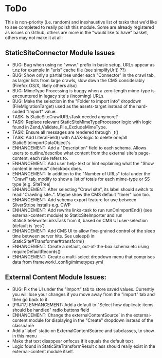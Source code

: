 # ToDo

This is non-priority (i.e. random) and inexhaustive list of tasks that we'd like to see completed to really polish this module.
Some are already registered as issues on Github, others are more in the "would like to have" basket, others may not make it at all:

## StaticSiteConnector Module Issues

* BUG: Bug when using no "www." prefix in basic setup, URLs appear as t.nz for example in "urls" cache file (see simplifyUrl() ??)
* BUG: Show only a partial tree under each "Connector" in the crawl tab, as larger lists from large crawls, slow down the CMS considerably (Firefox OS/X, likely others also)
* BUG: MimeType Processing is buggy when a zero-length mime-type is encountered in legacy site's (incoming) URLs.
* BUG: Make the selection in the "Folder to import into" dropdown (FileMigrationTarget) used as the assets-target instead of the hard-coded "Import" value.
* TASK: Is StaticSiteCrawlURLsTask needed anymore?
* TASK: Replace relevant StaticSiteMimeTypeProcessor logic with logic found in Zend_Validate_File_ExcludeMimeType.
* TASK: Ensure all messages are rendered through _t()
* TASK: Add LiteralField() with AJAX-logic to delete one/all StaticSiteImportDataObject's
* ENHANCEMENT: Add a "Description" field to each schema. Allows users to outline/describe what content from the external site's page-content, each rule refers to.
* ENHANCEMENT: Add user help-text or hint explaining what the "Show content in menus" checkbox does.
* ENHANCEMENT: In addition to the "Number of URLs" total under the "Crawl" tab, modify to show a list of totals for each mime-type or SS type (e.g. SiteTree)
* ENHANCEMENT: After selecting "Crawl site", its label should switch to read "Crawling site..". Maybe show the CMS default "timer" icon too.
* ENHANCEMENT: Add schema export feature for use between SilverStripe installs e.g. CWP
* ENHANCEMENT: Add rewrite links-task to run runOnImportEnd() (see external-content module) to StaticSiteImporter and run StaticSiteRewriteLinksTask from it, based on CMS UI user-selection (default is 'yes')
* ENHANCEMENT: Add CMS UI to allow fine-grained control of the sleep time between server hits. See usleep() in StaticSite#Transformer#transform()
* ENHANCEMENT: Create a default, out-of-the-box schema etc using requireDefaultRecords()
* ENHANCEMENT: Create a multi-select dropdown menu that comprises data from framework/_config/mimetypes.yml

## External Content Module Issues:

* BUG: Fix the UI under the "Import" tab to store saved values. Currently you will lose your changes if you move away from the "Import" tab and then go back to it.
* [PR#17] ENHANCEMENT: Add a default to "Select how duplicate items should be handled" radio buttons field
* ENHANCEMENT: Change the externalContentSource` in the external-content module for displaying in the "Create" dropdown instead of the classname
 * Add a 'label' static on ExternalContentSource and subclasses, to show in this menu
 * Make that text disappear onfocus if it equals the default text
* Logic found in StaticSiteTransformResult class should really exist in the external-content module itself.